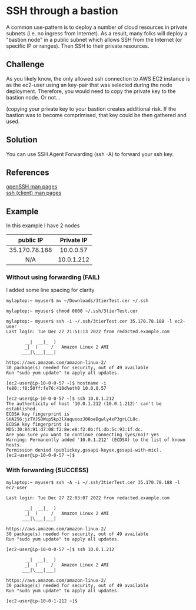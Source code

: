 # SSH through a bastion

A common use-pattern is to deploy a number of cloud resources in private subnets (i.e. no ingress from Internet).  As a result, many folks will deploy a "bastion node" in a public subnet which allows SSH from the Internet (or specific IP or ranges).  Then SSH to their private resources.  

## Challenge
As you likely know, the only allowed ssh connection to AWS EC2 instance is as the ec2-user using an key-pair that was selected during the node deployment.  Therefore, you would need to copy the private key to the bastion node.  Or not...

(copying your private key to your bastion creates additional risk.  If the bastion was to become comprimised, that key could be then gathered and used.

## Solution
You can use SSH Agent Forwarding (ssh -A) to forward your ssh key.

## References
[openSSH man pages](https://www.openssh.com/manual.html)  
[ssh (client) man pages](https://man.openbsd.org/ssh)


## Example
In this example I have 2 nodes

| public IP     | Private IP |
|:-------------:|:----------:|
| 35.170.78.188 | 10.0.0.57  |
| N/A           | 10.0.1.212 | 


### Without using forwarding (FAIL)
I added some line spacing for clarity
```
mylaptop:~ myuser$ mv ~/Downloads/3tierTest.cer ~/.ssh

mylaptop:~ myuser$ chmod 0600 ~/.ssh/3tierTest.cer

mylaptop:~ myuser$ ssh -i ~/.ssh/3tierTest.cer 35.170.78.188 -l ec2-user
Last login: Tue Dec 27 21:51:13 2022 from redacted.example.com

       __|  __|_  )
       _|  (     /   Amazon Linux 2 AMI
      ___|\___|___|

https://aws.amazon.com/amazon-linux-2/
30 package(s) needed for security, out of 49 available
Run "sudo yum update" to apply all updates.

[ec2-user@ip-10-0-0-57 ~]$ hostname -i
fe80::f8:50ff:fe76:410d%eth0 10.0.0.57

[ec2-user@ip-10-0-0-57 ~]$ ssh 10.0.1.212
The authenticity of host '10.0.1.212 (10.0.1.212)' can't be established.
ECDSA key fingerprint is SHA256:jzTVJS8Wup5kp3lXaquoozJ08oeBgwly4xP3grLCL8c.
ECDSA key fingerprint is MD5:30:84:91:d7:08:f2:8e:e8:f2:0b:f1:db:5c:93:1f:dc.
Are you sure you want to continue connecting (yes/no)? yes
Warning: Permanently added '10.0.1.212' (ECDSA) to the list of known hosts.
Permission denied (publickey,gssapi-keyex,gssapi-with-mic).
[ec2-user@ip-10-0-0-57 ~]$
```
 
### With forwarding (SUCCESS)
```
mylaptop:~ myuser$ ssh -A -i ~/.ssh/3tierTest.cer 35.170.78.188 -l ec2-user

Last login: Tue Dec 27 22:03:07 2022 from redacted.example.com

       __|  __|_  )
       _|  (     /   Amazon Linux 2 AMI
      ___|\___|___|

https://aws.amazon.com/amazon-linux-2/
30 package(s) needed for security, out of 49 available
Run "sudo yum update" to apply all updates.

[ec2-user@ip-10-0-0-57 ~]$ ssh 10.0.1.212

       __|  __|_  )
       _|  (     /   Amazon Linux 2 AMI
      ___|\___|___|

https://aws.amazon.com/amazon-linux-2/
30 package(s) needed for security, out of 49 available
Run "sudo yum update" to apply all updates.

[ec2-user@ip-10-0-1-212 ~]$
```
